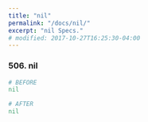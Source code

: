 ```yaml
---
title: "nil"
permalink: "/docs/nil/"
excerpt: "nil Specs."
# modified: 2017-10-27T16:25:30-04:00
---
```

### 506. nil
```ruby
# BEFORE
nil
```
```ruby
# AFTER
nil
```
